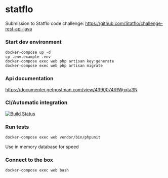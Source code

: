 # statflo
Submission to Statflo code challenge: https://github.com/Statflo/challenge-rest-api-java


### Start dev environment
```
docker-compose up -d
cp .env.example .env
docker-compose exec web php artisan key:generate
docker-compose exec web php artisan migrate
```

### Api documentation
https://documenter.getpostman.com/view/4390074/RWgxta3N

### CI/Automatic integration
[![Build Status](https://travis-ci.org/lacroixjonathan87/statflo.svg?branch=master)](https://travis-ci.org/lacroixjonathan87/statflo)

### Run tests
```
docker-compose exec web vendor/bin/phpunit
```
Use in memory database for speed

### Connect to the box
```
docker-compose exec web bash
```
